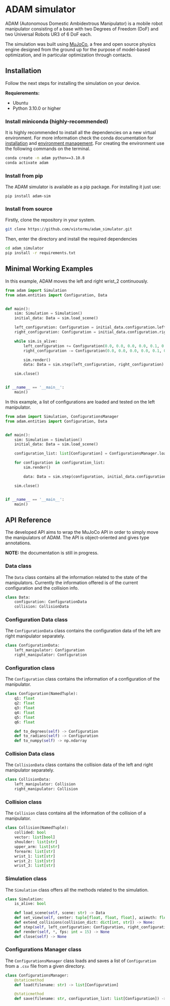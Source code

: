 # ADAM simulator

ADAM (Autonomous Domestic Ambidextrous Manipulator) is a mobile robot manipulator consisting of a base with two Degrees of Freedom (DoF) and two Universal Robots UR3 of 6 DoF each.

The simulation was built using [MuJoCo](https://mujoco.org/), a free and open source physics engine designed from the ground up for the purpose of model-based optimization, and in particular optimization through contacts.

## Installation

Follow the next steps for installing the simulation on your device.

**Requierements:**
- Ubuntu
- Python 3.10.0 or higher

### Install miniconda (highly-recommended)
It is highly recommended to install all the dependencies on a new virtual environment. For more information check the conda documentation for [installation](https://conda.io/projects/conda/en/latest/user-guide/install/index.html) and [environment management](https://conda.io/projects/conda/en/latest/user-guide/tasks/manage-environments.html). For creating the environment use the following commands on the terminal.

```bash
conda create -n adam python==3.10.8
conda activate adam
```
### Install from pip
The ADAM simulator is available as a pip package. For installing it just use:
```
pip install adam-sim
```

### Install from source
Firstly, clone the repository in your system.
```bash
git clone https://github.com/vistormu/adam_simulator.git
```

Then, enter the directory and install the required dependencies
```bash
cd adam_simulator
pip install -r requirements.txt
```

## Minimal Working Examples

In this example, ADAM moves the left and right wrist_2 continuously.

```python
from adam import Simulation
from adam.entities import Configuration, Data


def main():
    sim: Simulation = Simulation()
    initial_data: Data = sim.load_scene()

    left_configuration: Configuration = initial_data.configuration.left_manipulator
    right_configuration: Configuration = initial_data.configuration.right_manipulator

    while sim.is_alive:
        left_configuration += Configuration(0.0, 0.0, 0.0, 0.0, 0.1, 0.0)
        right_configuration -= Configuration(0.0, 0.0, 0.0, 0.0, 0.1, 0.0)

        sim.render()
        data: Data = sim.step(left_configuration, right_configuration)

    sim.close()


if __name__ == '__main__':
    main()
```

In this example, a list of configurations are loaded and tested on the left manipulator.

```python
from adam import Simulation, ConfigurationsManager
from adam.entities import Configuration, Data


def main():
    sim: Simulation = Simulation()
    initial_data: Data = sim.load_scene()

    configuration_list: list[Configuration] = ConfigurationsManager.load('test')

    for configuration in configuration_list:
        sim.render()

        data: Data = sim.step(configuration, initial_data.configuration.right_manipulator)

    sim.close()


if __name__ == '__main__':
    main()
```

## API Reference
The developed API aims to wrap the MuJoCo API in order to simply move the manipulators of ADAM. The API is object-oriented and gives type annotations.

**NOTE:** the documentation is still in progress.

### Data class
The ```Data``` class contains all the information related to the state of the manipulators. Currently the information offered is of the current configuration and the collision info.

```python
class Data:
    configuration: ConfigurationData
    collision: CollisionData
```

### Configuration Data class

The ```ConfigurationData``` class contains the configuration data of the left are right manipulator separately.

```python
class ConfigurationData:
    left_manipulator: Configuration
    right_manipulator: Configuration
```

### Configuration class
The ```Configuration``` class contains the information of a configuration of the manipulator.

```python
class Configuration(NamedTuple):
    q1: float
    q2: float
    q3: float
    q4: float
    q5: float
    q6: float

    def to_degrees(self) -> Configuration
    def to_radians(self) -> Configuration
    def to_numpy(self) -> np.ndarray
```

### Collision Data class
The ```CollisionData``` class contains the collision data of the left and right manipulator separately.

```python
class CollisionData:
    left_manipulator: Collision
    right_manipulator: Collision
```

### Collision class
The ```Collision``` class contains all the information of the collision of a manipulator.

```python
class Collision(NamedTuple):
    collided: bool
    vector: list[bool]
    shoulder: list[str]
    upper_arm: list[str]
    forearm: list[str]
    wrist_1: list[str]
    wrist_2: list[str]
    wrist_3: list[str]
```

### Simulation class
The ```Simulation``` class offers all the methods related to the simulation.

```python
class Simulation:
    is_alive: bool

    def load_scene(self, scene: str) -> Data
    def set_view(self, center: tuple[float, float, float], azimuth: float, elevation: float, distance: float) -> None
    def extend_collisions(collision_dict: dict[int, str]) -> None:
    def step(self, left_configuration: Configuration, right_configuration: Configuration) -> Data
    def render(self, *, fps: int = 15) -> None
    def close(self) -> None
```

### Configurations Manager class
The ```ConfigurationsManager``` class loads and saves a list of ```Configuration``` from a ```.csv``` file from a given directory.

```python
class ConfigurationsManager:
    @staticmethod
    def load(filename: str) -> list[Configuration]

    @staticmethod
    def save(filename: str, configuration_list: list[Configuration]) -> None
```